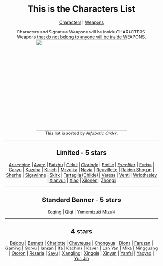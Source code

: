 <body>
  <div align="center">
    <h1>This is the Characters List</h1><p></p>
<a href="https://github.com/lihgrandini/characterstp/blob/main/Characters/README.md">Characters</a> | <a href="https://github.com/lihgrandini/characterstp/blob/main/Weapons/README.md">Weapons</a><p></p>
Characters and Signature Weapons will be inside CHARACTERS.<br>
Weapons that do not belong to anyone will be inside WEAPONS.<br>
<img src="https://i.imgur.com/YgOJ9yy.png" widht=200 height=300><br>
This list is sorted by <i>Alfabetic Order</i>.
<hr>
<h2>Limited - 5 stars</h2>
<a href="https://github.com/lihgrandini/characterstp/tree/main/Characters/Arlecchino/README.md">Arlecchino</a> | 
<a href="https://github.com/lihgrandini/characterstp/tree/main/Characters/Ayato/README.md">Ayato</a> | 
<a href="https://github.com/lihgrandini/characterstp/tree/main/Characters/Baizhu/README.md">Baizhu</a> | 
<a href="https://github.com/lihgrandini/characterstp/tree/main/Characters/Citlali/README.md">Citlali</a> | 
<a href="https://github.com/lihgrandini/characterstp/tree/main/Characters/Clorinde/README.md">Clorinde</a> | 
<a href="https://github.com/lihgrandini/characterstp/tree/main/Characters/Emilie/README.md">Emilie</a> | 
<a href="https://github.com/lihgrandini/characterstp/tree/main/Characters/Escoffier/README.md">Escoffier</a> | 
<a href="https://github.com/lihgrandini/characterstp/tree/main/Characters/Furina/README.md">Furina</a> | 
<a href="https://github.com/lihgrandini/characterstp/tree/main/Characters/Ganyu/README.md">Ganyu</a> | 
<a href="https://github.com/lihgrandini/characterstp/tree/main/Characters/Kazuha/README.md">Kazuha</a> | 
<a href="https://github.com/lihgrandini/characterstp/tree/main/Characters/Kinich/README.md">Kinich</a> | 
<a href="https://github.com/lihgrandini/characterstp/tree/main/Characters/Mavuika/README.md">Mavuika</a> | 
<a href="https://github.com/lihgrandini/characterstp/tree/main/Characters/Navia/README.md">Navia</a> | 
<a href="https://github.com/lihgrandini/characterstp/tree/main/Characters/Neuvillette/README.md">Neuvillette</a> | 
<a href="https://github.com/lihgrandini/characterstp/blob/main/Characters/Raiden%20Shogun/README.md">Raiden Shogun</a> | 
<a href="https://github.com/lihgrandini/characterstp/tree/main/Characters/Shenhe/README.md">Shenhe</a> | 
<a href="https://github.com/lihgrandini/characterstp/tree/main/Characters/Sigewinne/README.md">Sigewinne</a> | 
<a href="https://github.com/lihgrandini/characterstp/tree/main/Characters/Skirk/README.md">Skirk</a> | 
<a href="https://github.com/lihgrandini/characterstp/tree/main/Characters/Tartaglia%20(Childe)/README.md">Tartaglia (Childe)</a> | 
<a href="https://github.com/lihgrandini/characterstp/tree/main/Characters/Varesa/README.md">Varesa</a> | 
<a href="https://github.com/lihgrandini/characterstp/tree/main/Characters/Venti/README.md">Venti</a> | 
<a href="https://github.com/lihgrandini/characterstp/tree/main/Characters/Wriothesley/README.md">Wriothesley</a> | 
<a href="https://github.com/lihgrandini/characterstp/tree/main/Characters/Xianyun/README.md">Xianyun</a> | 
<a href="https://github.com/lihgrandini/characterstp/tree/main/Characters/Xiao/README.md">Xiao</a> | 
<a href="https://github.com/lihgrandini/characterstp/blob/main/Characters/Xilonen/README.md">Xilonen</a> | 
<a href="https://github.com/lihgrandini/characterstp/tree/main/Characters/Zhongli/README.md">Zhongli</a>
<hr>
<h2>Standard Banner - 5 stars</h2>
<a href="https://github.com/lihgrandini/characterstp/tree/main/Characters/Keqing/README.md">Keqing</a> | 
<a href="https://github.com/lihgrandini/characterstp/tree/main/Characters/Qiqi/README.md">Qiqi</a> | 
<a href="https://github.com/lihgrandini/characterstp/tree/main/Characters/Yumemizuki%20Mizuki/README.md">Yumemizuki Mizuki</a>
<hr>
<h2>4 stars</h2>
<a href="https://github.com/lihgrandini/characterstp/tree/main/Characters/Beidou/README.md">Beidou</a> | 
<a href="https://github.com/lihgrandini/characterstp/tree/main/Characters/Bennett/README.md">Bennett</a> | 
<a href="https://github.com/lihgrandini/characterstp/tree/main/Characters/Charlotte/README.md">Charlotte</a> | 
<a href="https://github.com/lihgrandini/characterstp/tree/main/Characters/Chevreuse/README.md">Chevreuse</a> | 
<a href="https://github.com/lihgrandini/characterstp/tree/main/Characters/Chongyun/README.md">Chongyun</a> | 
<a href="https://github.com/lihgrandini/characterstp/tree/main/Characters/Diona/README.md">Diona</a> | 
<a href="https://github.com/lihgrandini/characterstp/tree/main/Characters/Faruzan/README.md">Faruzan</a> | 
<a href="https://github.com/lihgrandini/characterstp/tree/main/Characters/Gaming/README.md">Gaming</a> | 
<a href="https://github.com/lihgrandini/characterstp/tree/main/Characters/Gorou/README.md">Gorou</a> | 
<a href="https://github.com/lihgrandini/characterstp/tree/main/Characters/Iansan/README.md">Iansan</a> | 
<a href="https://github.com/lihgrandini/characterstp/tree/main/Characters/Ifa/README.md">Ifa</a> | 
<a href="https://github.com/lihgrandini/characterstp/tree/main/Characters/Kachina/README.md">Kachina</a> | 
<a href="https://github.com/lihgrandini/characterstp/tree/main/Characters/Kaveh/README.md">Kaveh</a> | 
<a href="https://github.com/lihgrandini/characterstp/tree/main/Characters/Lan%20Yan/README.md">Lan Yan</a> | 
<a href="https://github.com/lihgrandini/characterstp/tree/main/Characters/Mika/README.md">Mika</a> | 
<a href="https://github.com/lihgrandini/characterstp/tree/main/Characters/Ningguang/README.md">Ningguang</a> | 
<a href="https://github.com/lihgrandini/characterstp/tree/main/Characters/Ororon/README.md">Ororon</a> | 
<a href="https://github.com/lihgrandini/characterstp/tree/main/Characters/Rosaria/README.md">Rosaria</a> | 
<a href="https://github.com/lihgrandini/characterstp/tree/main/Characters/Sayu/README.md">Sayu</a> | 
<a href="https://github.com/lihgrandini/characterstp/tree/main/Characters/Xiangling/README.md">Xiangling</a> | 
<a href="https://github.com/lihgrandini/characterstp/tree/main/Characters/Xingqiu/README.md">Xingqiu</a> | 
<a href="https://github.com/lihgrandini/characterstp/tree/main/Characters/Xinyan/README.md">Xinyan</a> | 
<a href="https://github.com/lihgrandini/characterstp/tree/main/Characters/Yanfei/README.md">Yanfei</a> | 
<a href="https://github.com/lihgrandini/characterstp/tree/main/Characters/Yaoyao/README.md">Yaoyao</a> | 
<a href="https://github.com/lihgrandini/characterstp/tree/main/Characters/Yun%20Jin/README.md">Yun Jin</a>
</body>
